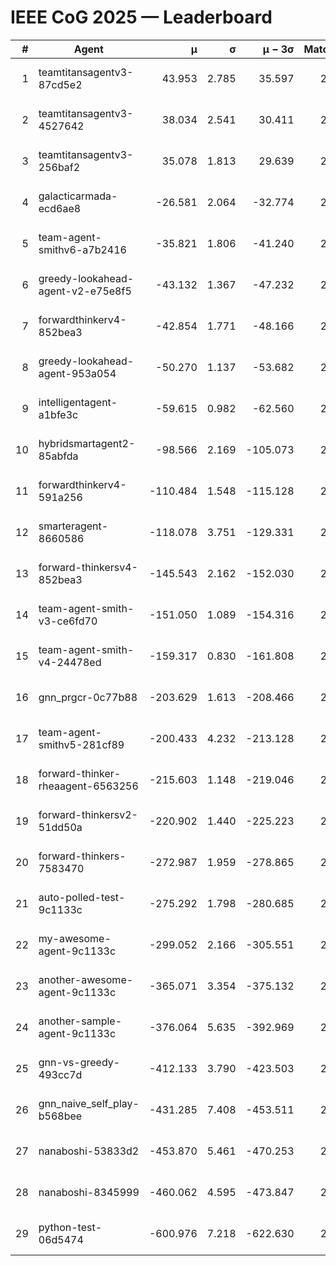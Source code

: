 # IEEE CoG 2025 — Leaderboard

| # | Agent | μ | σ | μ − 3σ | Matches | Updated |
|---:|---|---:|---:|---:|---:|---|
| 1 | teamtitansagentv3-87cd5e2 | 43.953 | 2.785 | 35.597 | 2432 | 2025-08-18 08:31 |
| 2 | teamtitansagentv3-4527642 | 38.034 | 2.541 | 30.411 | 2840 | 2025-08-18 08:31 |
| 3 | teamtitansagentv3-256baf2 | 35.078 | 1.813 | 29.639 | 2732 | 2025-08-18 08:31 |
| 4 | galacticarmada-ecd6ae8 | -26.581 | 2.064 | -32.774 | 2880 | 2025-08-18 08:31 |
| 5 | team-agent-smithv6-a7b2416 | -35.821 | 1.806 | -41.240 | 2600 | 2025-08-18 08:31 |
| 6 | greedy-lookahead-agent-v2-e75e8f5 | -43.132 | 1.367 | -47.232 | 2616 | 2025-08-18 08:31 |
| 7 | forwardthinkerv4-852bea3 | -42.854 | 1.771 | -48.166 | 2080 | 2025-08-18 08:31 |
| 8 | greedy-lookahead-agent-953a054 | -50.270 | 1.137 | -53.682 | 2576 | 2025-08-18 08:31 |
| 9 | intelligentagent-a1bfe3c | -59.615 | 0.982 | -62.560 | 2168 | 2025-08-18 08:31 |
| 10 | hybridsmartagent2-85abfda | -98.566 | 2.169 | -105.073 | 2525 | 2025-08-18 08:31 |
| 11 | forwardthinkerv4-591a256 | -110.484 | 1.548 | -115.128 | 2409 | 2025-08-18 08:31 |
| 12 | smarteragent-8660586 | -118.078 | 3.751 | -129.331 | 2452 | 2025-08-18 08:31 |
| 13 | forward-thinkersv4-852bea3 | -145.543 | 2.162 | -152.030 | 2038 | 2025-08-18 08:31 |
| 14 | team-agent-smith-v3-ce6fd70 | -151.050 | 1.089 | -154.316 | 2976 | 2025-08-18 08:31 |
| 15 | team-agent-smith-v4-24478ed | -159.317 | 0.830 | -161.808 | 2796 | 2025-08-18 08:31 |
| 16 | gnn_prgcr-0c77b88 | -203.629 | 1.613 | -208.466 | 2650 | 2025-08-18 08:31 |
| 17 | team-agent-smithv5-281cf89 | -200.433 | 4.232 | -213.128 | 2580 | 2025-08-18 08:31 |
| 18 | forward-thinker-rheaagent-6563256 | -215.603 | 1.148 | -219.046 | 2524 | 2025-08-18 08:31 |
| 19 | forward-thinkersv2-51dd50a | -220.902 | 1.440 | -225.223 | 2624 | 2025-08-18 08:31 |
| 20 | forward-thinkers-7583470 | -272.987 | 1.959 | -278.865 | 2320 | 2025-08-18 08:31 |
| 21 | auto-polled-test-9c1133c | -275.292 | 1.798 | -280.685 | 2220 | 2025-08-18 08:31 |
| 22 | my-awesome-agent-9c1133c | -299.052 | 2.166 | -305.551 | 2940 | 2025-08-18 08:31 |
| 23 | another-awesome-agent-9c1133c | -365.071 | 3.354 | -375.132 | 2800 | 2025-08-18 08:31 |
| 24 | another-sample-agent-9c1133c | -376.064 | 5.635 | -392.969 | 2420 | 2025-08-18 08:31 |
| 25 | gnn-vs-greedy-493cc7d | -412.133 | 3.790 | -423.503 | 2140 | 2025-08-18 08:31 |
| 26 | gnn_naive_self_play-b568bee | -431.285 | 7.408 | -453.511 | 2280 | 2025-08-18 08:31 |
| 27 | nanaboshi-53833d2 | -453.870 | 5.461 | -470.253 | 2240 | 2025-08-18 08:31 |
| 28 | nanaboshi-8345999 | -460.062 | 4.595 | -473.847 | 2380 | 2025-08-18 08:31 |
| 29 | python-test-06d5474 | -600.976 | 7.218 | -622.630 | 2190 | 2025-08-18 08:31 |
